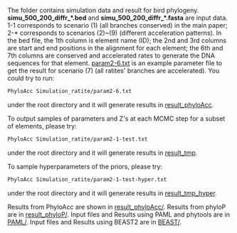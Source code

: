 The folder contains simulation data and result for bird phylogeny. **simu_500_200_diffr_\*.bed** and **simu_500_200_diffr_\*.fasta** are input data. 1-1 corresponds to scenario (1) (all branches conserved) in the main paper; 2-* corresponds to scenarios (2)~(9) (different acceleration patterns). In the bed file, the 1th column is element name (ID); the 2nd and 3rd columns are start and end positions in the alignment for each element; the 6th and 7th columns are conserved and accelerated rates to generate the DNA sequences for that element. [param2-6.txt](https://github.com/xyz111131/PhyloAcc/tree/master/Simulation_ratite/param2-6.txt) is an example parameter file to get the result for scenario (7) (all ratites' branches are accelerated). You could try to run: 
```bash
PhyloAcc Simulation_ratite/param2-6.txt
```
under the root directory and it will generate results in [result_phyloAcc](https://github.com/xyz111131/PhyloAcc/tree/master/Simulation_ratite/result_phyloAcc). 

To output samples of parameters and Z's at each MCMC step for a subset of elements,  please try: 
```bash
PhyloAcc Simulation_ratite/param2-1-test.txt
```
under the root directory and it will generate results in [result_tmp](https://github.com/xyz111131/PhyloAcc/tree/master/Simulation_ratite/result_tmp). 

To sample hyperparameters of the priors, please try:
```bash
PhyloAcc Simulation_ratite/param2-1-test-hyper.txt
```
under the root directory and it will generate results in [result_tmp_hyper](https://github.com/xyz111131/PhyloAcc/tree/master/Simulation_ratite/result_tmp_hyper). 

Results from PhyloAcc are shown in [result_phyloAcc/](https://github.com/xyz111131/PhyloAcc/tree/master/Simulation_ratite/result_phyloAcc). Results from phyloP are in  [result_phyloP/](https://github.com/xyz111131/PhyloAcc/tree/master/Simulation_ratite/result_phyloP). Input files and Results using PAML and phytools are in [PAML/](https://github.com/xyz111131/PhyloAcc/tree/master/Simulation_ratite/PAML). Input files and Results using BEAST2 are in [BEAST/](https://github.com/xyz111131/PhyloAcc/tree/master/Simulation_ratite/BEAST).

